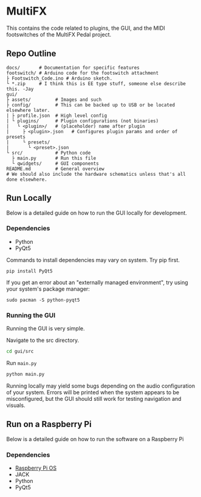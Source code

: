 # MultiFX
This contains the code related to plugins, the GUI, and the MIDI footswitches
of the MultiFX Pedal project.

## Repo Outline 

```
docs/       # Documentation for specific features
footswitch/ # Arduino code for the footswitch attachment
├ Footswitch_Code.ino # Arduino sketch. 
└ *.zip     # I think this is EE type stuff, someone else describe this. -Jay
gui/
├ assets/         # Images and such
├ config/         # This can be backed up to USB or be located elsewhere later.
| ├ profile.json  # High level config
| └ plugins/      # Plugin configurations (not binaries)
|   └ <plugin>/   # (placeholder) name after plugin
|     ├ <plugin>.json   # Configures plugin params and order of presets
|     └ presets/
|       └ <preset>.json
└ src/            # Python code
  ├ main.py       # Run this file
  └ qwidgets/     # GUI components
README.md         # General overview
# We should also include the hardware schematics unless that's all done elsewhere.
```

## Run Locally

Below is a detailed guide on how to run the GUI locally for development.

### Dependencies

- Python
- PyQt5

Commands to install dependencies may vary on system. Try pip first.

```
pip install PyQt5
```

If you get an error about an "externally managed environment", try using your
system's package manager:

```
sudo pacman -S python-pyqt5
```

### Running the GUI

Running the GUI is very simple.

Navigate to the src directory.

```bash
cd gui/src
```

Run `main.py`

```bash
python main.py
```

Running locally may yield some bugs depending on the audio configuration of
your system. Errors will be printed when the system appears to be
misconfigured, but the GUI should still work for testing navigation and
visuals.

## Run on a Raspberry Pi

Below is a detailed guide on how to run the software on a Raspberry Pi

### Dependencies

- [Raspberry Pi OS](https://www.raspberrypi.com/software/)
- JACK
- Python
- PyQt5
